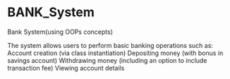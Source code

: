 # BANK_System
Bank System(using OOPs concepts)

The system allows users to perform basic banking operations such as:
Account creation (via class instantiation)
Depositing money (with bonus in savings account)
Withdrawing money (including an option to include transaction fee)
Viewing account details

